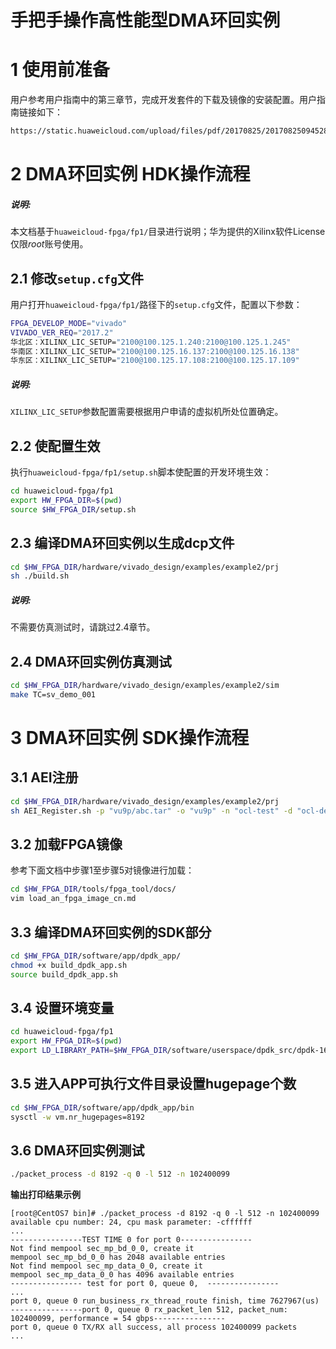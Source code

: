# 手把手操作高性能型DMA环回实例


# 1 使用前准备

用户参考用户指南中的第三章节，完成开发套件的下载及镜像的安装配置。用户指南链接如下：

```bash
https://static.huaweicloud.com/upload/files/pdf/20170825/20170825094528_15473.pdf
```

# 2 DMA环回实例 HDK操作流程

##### 说明:

本文档基于`huaweicloud-fpga/fp1/`目录进行说明；华为提供的Xilinx软件License 仅限*root*账号使用。

## 2.1 修改`setup.cfg`文件

用户打开`huaweicloud-fpga/fp1/`路径下的`setup.cfg`文件，配置以下参数：

```bash
FPGA_DEVELOP_MODE="vivado"  
VIVADO_VER_REQ="2017.2" 
华北区：XILINX_LIC_SETUP="2100@100.125.1.240:2100@100.125.1.245"
华南区：XILINX_LIC_SETUP="2100@100.125.16.137:2100@100.125.16.138"
华东区：XILINX_LIC_SETUP="2100@100.125.17.108:2100@100.125.17.109"
```

##### 说明:

`XILINX_LIC_SETUP`参数配置需要根据用户申请的虚拟机所处位置确定。

## 2.2 使配置生效
执行`huaweicloud-fpga/fp1/setup.sh`脚本使配置的开发环境生效：

```bash
cd huaweicloud-fpga/fp1
export HW_FPGA_DIR=$(pwd)
source $HW_FPGA_DIR/setup.sh
```

## 2.3 编译DMA环回实例以生成dcp文件

```bash
cd $HW_FPGA_DIR/hardware/vivado_design/examples/example2/prj
sh ./build.sh
```

##### 说明:

不需要仿真测试时，请跳过2.4章节。

## 2.4 DMA环回实例仿真测试

```bash
cd $HW_FPGA_DIR/hardware/vivado_design/examples/example2/sim
make TC=sv_demo_001
```

# 3 DMA环回实例 SDK操作流程

## 3.1 AEI注册

```bash
cd $HW_FPGA_DIR/hardware/vivado_design/examples/example2/prj
sh AEI_Register.sh -p "vu9p/abc.tar" -o "vu9p" -n "ocl-test" -d "ocl-desc"
```

## 3.2 加载FPGA镜像

参考下面文档中步骤1至步骤5对镜像进行加载：

```bash
cd $HW_FPGA_DIR/tools/fpga_tool/docs/
vim load_an_fpga_image_cn.md
```

## 3.3 编译DMA环回实例的SDK部分

```bash
cd $HW_FPGA_DIR/software/app/dpdk_app/
chmod +x build_dpdk_app.sh
source build_dpdk_app.sh
```

## 3.4 设置环境变量

```bash
cd huaweicloud-fpga/fp1
export HW_FPGA_DIR=$(pwd)
export LD_LIBRARY_PATH=$HW_FPGA_DIR/software/userspace/dpdk_src/dpdk-16.04/x86_64-native-linuxapp-gcc/lib:$HW_FPGA_DIR/software/userspace/dpdk_src/securec/lib:$LD_LIBRARY_PATH
```

## 3.5 进入APP可执行文件目录设置hugepage个数

```bash
cd $HW_FPGA_DIR/software/app/dpdk_app/bin
sysctl -w vm.nr_hugepages=8192
```

## 3.6 DMA环回实例测试

```bash
./packet_process -d 8192 -q 0 -l 512 -n 102400099
```

**输出打印结果示例**  

	[root@CentOS7 bin]# ./packet_process -d 8192 -q 0 -l 512 -n 102400099
	available cpu number: 24, cpu mask parameter: -cffffff
	...
	----------------TEST TIME 0 for port 0----------------
	Not find mempool sec_mp_bd_0_0, create it
	mempool sec_mp_bd_0_0 has 2048 available entries
	Not find mempool sec_mp_data_0_0, create it
	mempool sec_mp_data_0_0 has 4096 available entries
	---------------- test for port 0, queue 0,  ----------------
	...
	port 0, queue 0 run_business_rx_thread_route finish, time 7627967(us)
	----------------port 0, queue 0 rx_packet_len 512, packet_num: 102400099, performance = 54 gbps----------------
	port 0, queue 0 TX/RX all success, all process 102400099 packets
	...